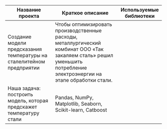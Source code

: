 |Название проекта|Краткое описание|Используемые библиотеки|
|--|--|--|
|Создание модели предсказания температуры на сталелитейном предприятии|Чтобы оптимизировать производственные расходы, металлургический комбинат ООО «Так закаляем сталь» решил уменьшить потребление электроэнергии на этапе обработки стали. <br>
Наша задача: построить модель, которая предскажет температуру стали|Pandas, NumPy, Matplotlib, Seaborn, Scikit-learn, Catboost|

